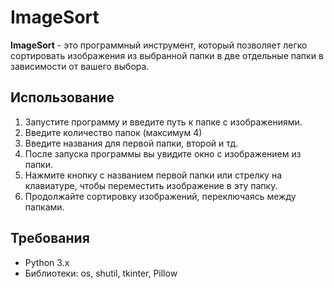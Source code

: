 # ImageSort

**ImageSort** - это программный инструмент, который позволяет легко сортировать изображения из выбранной папки в две отдельные папки в зависимости от вашего выбора.

## Использование
1. Запустите программу и введите путь к папке с изображениями.
2. Введите количество папок (максимум 4)
3. Введите названия для первой папки, второй и тд.
4. После запуска программы вы увидите окно с изображением из папки.
5. Нажмите кнопку с названием первой папки или стрелку на клавиатуре, чтобы переместить изображение в эту папку.
6. Продолжайте сортировку изображений, переключаясь между папками.

## Требования
- Python 3.x
- Библиотеки: os, shutil, tkinter, Pillow



